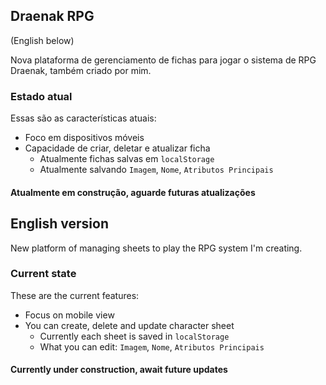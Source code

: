## Draenak RPG
(English below)

Nova plataforma de gerenciamento de fichas para jogar o sistema de RPG Draenak, também criado por mim.

### Estado atual

Essas são as características atuais:
* Foco em dispositivos móveis
* Capacidade de criar, deletar e atualizar ficha
  * Atualmente fichas salvas em `localStorage`
  * Atualmente salvando `Imagem`, `Nome`, `Atributos Principais`

#### Atualmente em construção, aguarde futuras atualizações

## English version

New platform of managing sheets to play the RPG system I'm creating.

### Current state

These are the current features:
* Focus on mobile view
* You can create, delete and update character sheet
  * Currently each sheet is saved in `localStorage`
  * What you can edit: `Imagem`, `Nome`, `Atributos Principais`

#### Currently under construction, await future updates
